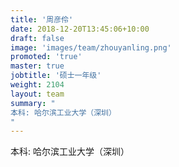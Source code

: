 ```yaml
---
title: '周彦伶'
date: 2018-12-20T13:45:06+10:00
draft: false
image: 'images/team/zhouyanling.png'
promoted: 'true'
master: true
jobtitle: '硕士一年级'
weight: 2104
layout: team
summary: "
本科: 哈尔滨工业大学（深圳）
"
---
```


本科: 哈尔滨工业大学（深圳）
